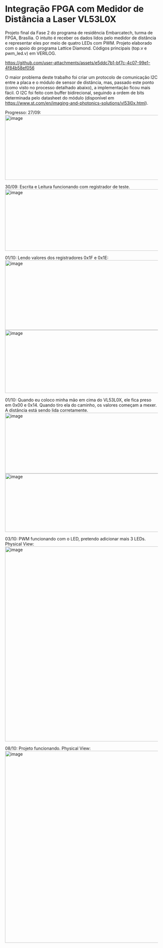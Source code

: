 # Integração FPGA com Medidor de Distância a Laser VL53L0X

Projeto final da Fase 2 do programa de residência Embarcatech, turma de FPGA, Brasília. O intuito é receber os dados lidos pelo medidor de distância e representar eles por meio de quatro LEDs com PWM.
Projeto elaborado com o apoio do programa Lattice Diamond. Códigos principais (top.v e pwm_led.v) em VERILOG.


https://github.com/user-attachments/assets/e5ddc7b1-bf7c-4c07-99e1-4f84b58ef056


O maior problema deste trabalho foi criar um protocolo de comunicação I2C entre a placa e o módulo de sensor de distância, mas, passado este ponto (como visto no processo detalhado abaixo), a implementação ficou mais fácil. O I2C foi feito com buffer bidirecional, seguindo a ordem de bits determinada pelo datasheet do módulo (disponível em https://www.st.com/en/imaging-and-photonics-solutions/vl53l0x.html).

Progresso:
27/09:
<img width="1200" height="214" alt="image" src="https://github.com/user-attachments/assets/8400c5f3-286d-4777-8cd7-db8db1916286" />

30/09: Escrita e Leitura funcionando com registrador de teste.
<img width="1013" height="203" alt="image" src="https://github.com/user-attachments/assets/321d8471-7632-4b5e-8582-415db771c325" />

01/10: Lendo valores dos registradores 0x1F e 0x1E:
<img width="1189" height="230" alt="image" src="https://github.com/user-attachments/assets/1faa1361-4842-40fe-bf74-085c12896aca" />
<img width="1177" height="208" alt="image" src="https://github.com/user-attachments/assets/585b483b-58da-48ba-a5a7-4885121d9645" />

01/10: Quando eu coloco minha mão em cima do VL53L0X, ele fica preso em 0x00 e 0x14. Quando tiro ela do caminho, os valores começam a mexer. A distância está sendo lida corretamente.
<img width="1008" height="200" alt="image" src="https://github.com/user-attachments/assets/37d1025c-33f3-4c89-a6f3-6985e70b45b5" />
<img width="1022" height="193" alt="image" src="https://github.com/user-attachments/assets/b965ac16-996a-4a89-bdb2-9aa94a26c1e8" />

03/10: PWM funcionando com o LED, pretendo adicionar mais 3 LEDs. Physical View:
<img width="908" height="643" alt="image" src="https://github.com/user-attachments/assets/514d6034-5598-463c-ad53-836852506fcf" />

08/10: Projeto funcionando. Physical View:
<img width="888" height="633" alt="image" src="https://github.com/user-attachments/assets/2656f4fe-b485-4852-81bf-00b3a8a9999e" />

